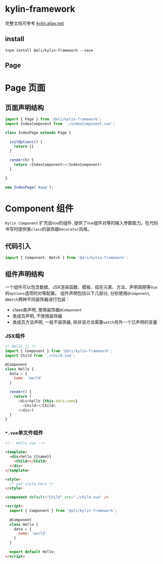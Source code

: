 # kylin-framework

完整文档可参考 [kylin.aliay.net](http://kylin.aliay.net)

## install

```
tnpm install @ali/kylin-framework --save
```

## Page

# Page 页面

## 页面声明结构

``` js
import { Page } from '@ali/kylin-framework';
import IndexComponent from './indexComponent.vue';

class IndexPage extends Page {
  
  initOptions() {
    return {}
  }
  
  render(h) {
    return <IndexComponent></IndexComponent>
  }
  
}

new IndexPage('#app');
```

# Component 组件

`Kylin Component` 扩充自`Vue`的组件, 提供了`Vue`组件对等的输入参数能力。在代码书写时提供类`class`的装饰器`Decorator`风格。

## 代码引入

``` js
import { Component, Watch } from '@ali/kylin-framework';

```

## 组件声明结构

一个组件可以包含数据、JSX渲染函数、模板、挂在元素、方法、声明周期等`Vue`的`options`选项的对等配置。
组件声明包括以下几部分, 分别使用`@Component`, `@Watch`两种不同装饰器进行包装：

- class类声明, 使用装饰器`@Component`
- 类成员声明, 不使用装饰器
- 类成员方法声明, 一般不装饰器, 除非该方法需要`watch`另外一个已声明的变量

### JSX组件

``` js
/* Hello.js */
import { Component } from '@ali/kylin-framework';
import Child from './child.vue';

@Component
class Hello {
  data = {
    name: 'world'
  }
  
  render() {
    return (
      <div>hello {this.data.name}
        <Child></Child>
      </div>)
  }
}
```

### `*.vue`单文件组件

``` html
<!-- Hello.vue --> 

<template>
  <div>hello {{name}}
    <Child></Child>
  </div>
</template>

<style>
  /* put style here */
</style>

<component default="Child" src="./child.vue" />

<script>
  import { Component } from '@ali/kylin-framework';
  
  @Component
  class Hello {
    data = {
      name: 'world'
    }
  }
 
  export default Hello;
</script>
```
